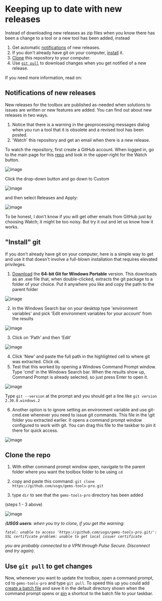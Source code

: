 # Keeping up to date with new releases
Instead of downloading new releases as zip files when you know there has been a change to a tool or a new tool has been added, instead
1. Get automatic [notifications](#notifications-of-new-releases) of new releases.
2. If you don't already have git on your computer, [install](#install) it.
3. [Clone](#clone) this repository to your computer.
4. Use [`git pull`](#pull) to download changes when you get notified of a new release.

If you need more information, read on:

## Notifications of new releases

New releases for the toolbox are published as-needed when solutions to issues are written or new features are added. You can find out about new releases in two ways.
1. Notice that there is a warning in the geoprocessing messages dialog when you run a tool that it is obsolete and a revised tool has been posted.
2. 'Watch' this repository and get an email when there is a new release.

To watch the repository, first create a GitHub account. When logged in, go to the main page for this [repo](https://github.com/usgs/gems-tools-pro) and look in the upper-right for the Watch button.

![image](https://user-images.githubusercontent.com/5376315/193160743-d7033977-d600-4730-8b7a-f1d20e2fa77f.png)

Click the drop-down button and go down to Custom

![image](https://user-images.githubusercontent.com/5376315/193160864-21b5eb0c-c782-4232-9f1c-8cbcb5a9c703.png)

and then select Releases and Apply:

![image](https://user-images.githubusercontent.com/5376315/193161579-8bc73884-20f4-4045-8829-c0913703717b.png)

To be honest, I don't know if you will get other emails from GitHub just by choosing Watch; it might be too noisy. But try it out and let us know how it works.

## <a name="install"></a> "Install" git

If you don't already have git on your computer, here is a simple way to get and use it that doesn't involve a full-blown installation that requires elevated privileges.
1. [Download](https://git-scm.com/download/win) the **64-bit Git for Windows Portable** version. This downloads as an .exe file that, when double-clicked, extracts the git package to a folder of your choice. Put it anywhere you like and copy the path to the parent folder

![image](https://user-images.githubusercontent.com/5376315/194180266-599a8441-a934-4513-b577-b5f8c3509052.png)

2. In the Windows Search bar on your desktop type 'environment variables' and pick 'Edit environment variables for your account' from the results

![image](https://user-images.githubusercontent.com/5376315/194180560-0a69c9bc-ad06-42a4-bc63-388d4dac6ca4.png)

3. Click on 'Path' and then 'Edit'

![image](https://user-images.githubusercontent.com/5376315/194180748-b886dad0-d12c-4346-bd8c-c6fd124097d0.png)

4. Click 'New' and paste the full path in the highlighted cell to where git was extracted. Click ok.
5. Test that this worked by opening a Windows Command Prompt window. Type 'cmd' in the Windows Search bar. When the results show up, Command Prompt is already selected, so just press Enter to open it.

![image](https://user-images.githubusercontent.com/5376315/194182018-8baa45d0-f0a1-48e5-b69e-1f1c172c5587.png)

Type `git --version` at the prompt and you should get a line like `git version 2.30.0.windows.2`

6. Another option is to ignore setting an environment variable and use git-cmd.exe whenever you need to issue git commands. This file in the \git folder you extracted earlier. It opens a command prompt window configured to work with git. You can drag this file to the taskbar to pin it there for quick access.

![image](https://user-images.githubusercontent.com/5376315/194182956-5c7025fb-8b9a-47ac-9acb-adf249c86023.png)

## Clone the repo

1. With either command prompt window open, navigate to the parent folder where you want the toolbox folder to be using `cd`

2. copy and paste this command:
`git clone https://github.com/usgs/gems-tools-pro.git`

3. type `dir` to see that the `gems-tools-pro` directory has been added

(steps 1 - 3 above)

![image](https://user-images.githubusercontent.com/5376315/194183746-f8d8d1e6-ef3c-4d43-a26d-342e9542defc.png)

_(**USGS users**: when you try to clone, if you get the warning:_

_`fatal: unable to access 'https://github.com/usgs/gems-tools-pro.git/': SSL certificate problem: unable to get local issuer certificate`_

_you are probably connected to a VPN through Pulse Secure. Disconnect and try again)_.

## <a name="pull"></a> Use `git pull` to get changes
Now, whenever you want to update the toolbox, open a command prompt, cd to `gems-tools-pro` and type `git pull`.
To speed this up you could add [create a batch file](https://www.makeuseof.com/tag/write-simple-batch-bat-file/) and save it in the default directory shown when the command prompt opens or [pin](https://superuser.com/questions/100249/how-to-pin-either-a-shortcut-or-a-batch-file-to-the-new-windows-7-8-and-10-task) a shortcut to the batch file to your taskbar.


